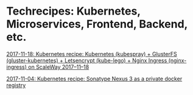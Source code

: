 # Techrecipes: Kubernetes, Microservices, Frontend, Backend, etc.

[2017-11-18: Kubernetes recipe: Kubernetes (kubespray) + GlusterFS (gluster-kubernetes) + Letsencrypt (kube-lego) + Nginx Ingress (nginx-ingress) on ScaleWay 2017–11–18](2017-11-18-kubernetes-recipe-kubernetes-glusterfs-nginx-ingres-kube-lego-on-scaleway.md)

[2017-11-04: Kubernetes recipe: Sonatype Nexus 3 as a private docker registry](2017-11-04-kubernetes-recipe-sonatype-nexus-3-as-private-docker-registry.md)
